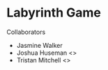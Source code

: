 Labyrinth Game
==============

Collaborators
 - Jasmine Walker <jwalke17>
 - Joshua Huseman <>
 - Tristan Mitchell <>